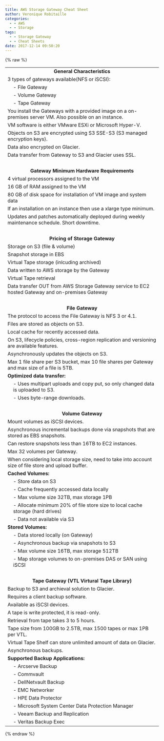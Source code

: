```yaml
---
title: AWS Storage Gateway Cheat Sheet
author: Veronique Robitaille
categories:
  - - AWS
  - - Storage
tags:
  - - Storage Gateway
  - - Cheat Sheets
date: 2017-12-14 09:50:20
---
```


{% raw %}
<table>
	<tr>
		<td align="center" colspan="2"><b>General Characteristics</b></td>
	</tr>
	<tr>
		<td colspan="2">3 types of gateways available(NFS or iSCSI):</td>
	</tr>
	<tr>
		<td></td>
		<td>- File Gateway</td>
	</tr>
	<tr>
		<td></td>
		<td>- Volume Gateway</td>
	</tr>
	<tr>
		<td></td>
		<td>- Tape Gateway</td>
	</tr>
		<tr>
		<td colspan="2">You install the Gateways with a provided image on a	on-premises server VM.  Also possible on an instance.</td>
	</tr>
	<tr>
		<td colspan="2">VM software is either VMware ESXi or Microsoft Hyper-V.</td>
	</tr>
	<tr>
		<td colspan="2">Objects on S3 are encrypted using S3 SSE-S3 (S3 managed encryption keys).</td>
	</tr>
	<tr>
		<td colspan="2">Data also encrypted on Glacier.</td>
	</tr>
	<tr>
		<td colspan="2">Data transfer from Gateway to S3 and Glacier uses SSL.</td>
	</tr>
	<tr>
		<td align="center" colspan="2">&nbsp;</td>
	</tr>
	<tr>
		<td align="center" colspan="2"><b>Gateway Minimum Hardware Requirements</b></td>
	</tr>
	<tr>
		<td colspan="2">4 virtual processors assigned to the VM</td>
	</tr>
	<tr>
		<td colspan="2">16 GB of RAM assigned to the VM</td>
	</tr>
	<tr>
		<td colspan="2">80 GB of disk space for installation of VM image and system data</td>
	</tr>
	<tr>
		<td colspan="2">If an installation on an instance then use a xlarge type minimum.</td>
	</tr>
	<tr>
		<td colspan="2">Updates and patches automatically deployed during weekly maintenance schedule.  Short downtime.</td>
	</tr>
	<tr>
		<td align="center" colspan="2">&nbsp;</td>
	</tr>
	<tr>
		<td align="center" colspan="2"><b>Pricing of Storage Gateway</b></td>
	</tr>
	<tr>
		<td colspan="2">Storage on S3 (file & volume)</td>
	</tr>
	<tr>
		<td colspan="2">Snapshot storage in EBS</td>
	</tr>
	<tr>
		<td colspan="2">Virtual Tape storage (inlcuding archived)</td>
	</tr>
	<tr>
		<td colspan="2">Data written to AWS storage by the Gateway</td>
	</tr>
	<tr>
		<td colspan="2">Virtual Tape retrieval</td>
	</tr>
	<tr>
		<td colspan="2">Data transfer OUT from AWS Storage Gateway service to EC2 hosted Gateway and on-premises Gateway</td>
	</tr>
	<tr>
		<td align="center" colspan="2">&nbsp;</td>
	</tr>
	<tr>
		<td align="center" colspan="2"><b>File Gateway</b></td>
	</tr>
	<tr>
		<td colspan="2">The protocol to access the File Gateway is NFS 3 or 4.1.</td>
	</tr>
	<tr>
		<td colspan="2">Files are stored as objects on S3.</td>
	</tr>
	<tr>
		<td colspan="2">Local cache for recently accessed data.</td>
	</tr>
	<tr>
		<td colspan="2">On S3, lifecycle policies, cross-region replication and versioning are available features.</td>
	</tr>
	<tr>
		<td colspan="2">Asynchronously updates the objects on S3.</td>
	</tr>
	<tr>
		<td colspan="2">Max 1 file share per S3 bucket, max 10 file shares per Gateway and max size of a file is 5TB.</td>
	</tr>
	<tr>
		<td colspan="2"><b>Optimized data transfer:</b></td>
	</tr>
	<tr>
		<td></td>
		<td>- Uses multipart uploads and copy put, so only changed data is uploaded to S3.</td>
	</tr>
	<tr>
		<td></td>
		<td>- Uses byte-range downloads.</td>
	</tr>
	<tr>
		<td align="center" colspan="2">&nbsp;</td>
	</tr>
	<tr>
		<td align="center" colspan="2"><b>Volume Gateway</b></td>
	</tr>
	<tr>
		<td colspan="2">Mount volumes as iSCSI devices.</td>
	</tr>
	<tr>
		<td colspan="2">Asynchronous incremental backups done via snapshots that are stored as EBS snapshots.</td>
	</tr>
	<tr>
		<td colspan="2">Can restore snapshots less than 16TB to EC2 instances.</td>
	</tr>
	<tr>
		<td colspan="2">Max 32 volumes per Gateway.</td>
	</tr>
	<tr>
		<td colspan="2">When considering local storage size, need to take into account size of file store and upload buffer.</td>
	</tr>
	<tr>
		<td colspan="2"><b>Cached Volumes:</b></td>
	</tr>
	<tr>
		<td></td>
		<td>- Store data on S3</td>
	</tr>
	<tr>
		<td></td>
		<td>- Cache frequently accessed data locally</td>
	</tr>
	<tr>
		<td></td>
		<td>- Max volume size 32TB, max storage 1PB</td>
	</tr>
	<tr>
		<td></td>
		<td>- Allocate minimum 20% of file store size to local cache storage (hard drives)</td>
	</tr>
	<tr>
		<td></td>
		<td>- Data not available via S3</td>
	</tr>
	<tr>
		<td colspan="2"><b>Stored Volumes:</b></td>
	</tr>
	<tr>
		<td></td>
		<td>- Data stored locally (on Gateway)</td>
	</tr>
	<tr>
		<td></td>
		<td>- Asynchronous backup via snapshots to S3</td>
	</tr>
	<tr>
		<td></td>
		<td>- Max volume size 16TB, max storage 512TB</td>
	</tr>
	<tr>
		<td></td>
		<td>- Map storage volumes to on-premises DAS or SAN using iSCSI</td>
	</tr>
	<tr>
		<td align="center" colspan="2">&nbsp;</td>
	</tr>	
	<tr>
		<td align="center" colspan="2"><b>Tape Gateway (VTL Virtural Tape Library)</b></td>
	</tr>
	<tr>
		<td colspan="2">Backup to S3 and archieval solution to Glacier.</td>
	</tr>
	<tr>
		<td colspan="2">Requires a client backup software.</td>
	</tr>
	<tr>
		<td colspan="2">Available as iSCSI devices.</td>
	</tr>
	<tr>
		<td colspan="2">A tape is write protected, it is read-only.</td>
	</tr>
	<tr>
		<td colspan="2">Retrieval from tape takes 3 to 5 hours.</td>
	</tr>
	<tr>
		<td colspan="2">Tape size from 100GB to 2.5TB, max 1500 tapes or max 1PB per VTL.</td>
	</tr>
	<tr>
		<td colspan="2">Virtual Tape Shelf can store unlimited amount of data on Glacier.</td>
	</tr>
	<tr>
		<td colspan="2">Asynchronous backups.</td>
	</tr>
	<tr>
		<td colspan="2"><b>Supported Backup Applications:</b></td>
	</tr>
	<tr>
		<td></td>
		<td>- Arcserve Backup</td>
	</tr>
	<tr>
		<td></td>
		<td>- Commvault</td>
	</tr>
	<tr>
		<td></td>
		<td>- DellNetvault Backup</td>
	</tr>
	<tr>
		<td></td>
		<td>- EMC Networker</td>
	</tr>
	<tr>
		<td></td>
		<td>- HPE Data Protector</td>
	</tr>
	<tr>
		<td></td>
		<td>- Microsoft System Center Data Protection Manager</td>
	</tr>
	<tr>
		<td></td>
		<td>- Veeam Backup and Replication</td>
	</tr>
	<tr>
		<td></td>
		<td>- Veritas Backup Exec</td>
	</tr>
</table>	
{% endraw %}
